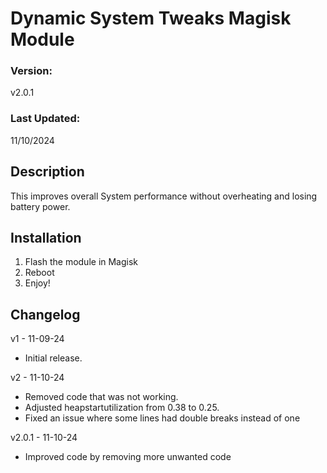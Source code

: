 # Dynamic System Tweaks Magisk Module

### Version:
v2.0.1

### Last Updated:
11/10/2024


## Description
This improves overall System performance without overheating and losing battery power.


## Installation 
1. Flash the module in Magisk
3. Reboot
4. Enjoy!

## Changelog
v1 - 11-09-24
- Initial release.

v2 - 11-10-24
- Removed code that was not working.
- Adjusted heapstartutilization from 0.38 to 0.25.
- Fixed an issue where some lines had double breaks instead of one

v2.0.1 - 11-10-24
- Improved code by removing more unwanted code
